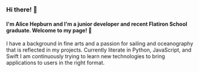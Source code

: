 ### Hi there! 👋 

#### I'm Alice Hepburn and I'm a junior developer and recent Flatiron School graduate. Welcome to my page! 🌊

I have a background in fine arts and a passion for sailing and oceanography that is reflected in my projects. Currently literate in Python, JavaScript, and Swift I am continuously trying to learn new technologies to bring applications to users in the right format.
